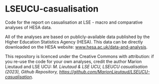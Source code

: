 # LSEUCU-casualisation
Code for the report on casualisation at LSE - macro and comparative analyses of HESA data.

All of the analyses are based on publicly-available data published by the Higher Education Statistics Agency (HESA).
This data can be directly downloaded on the HESA website: www.hesa.ac.uk/data-and-analysis. 

This repository is licenced under the Creative Commons with attribution: if you re-use the code for your own analyses, credit the author Marion Lieutaud and LSE UCU: *M. Lieutaud & LSE UCU, LSEUCU casualisation (2023), Github Repository, https://github.com/MarionLieutaud/LSEUCU-casualisation*. 
